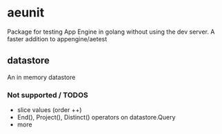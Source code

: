 
# aeunit

Package for testing App Engine in golang without using the dev server. A faster addition to appengine/aetest

## datastore

An in memory datastore

### Not supported / TODOS

* slice values (order ++)
* End(), Project(), Distinct() operators on datastore.Query
* more